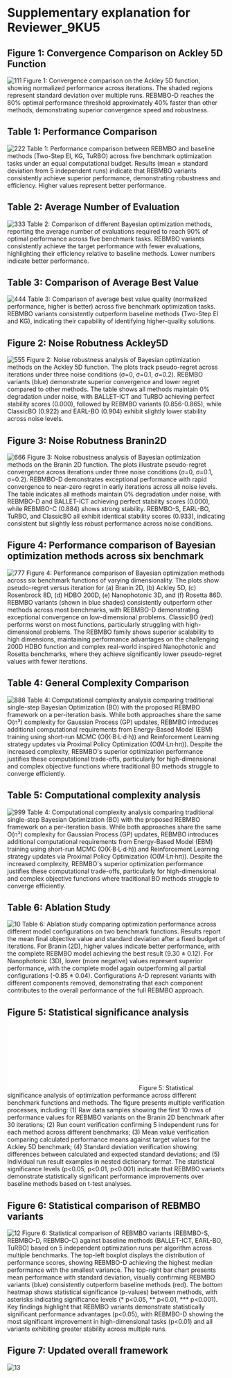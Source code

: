 # Supplementary explanation for Reviewer_9KU5
## Figure 1: Convergence Comparison on Ackley 5D Function
![111](./reviewer_9KU5_doc/Convergence_comparison_on_the_Ackley_5D_function.PNG)
Figure 1: Convergence comparison on the Ackley 5D function, showing normalized performance across iterations. The shaded regions represent standard deviation over multiple runs. REBMBO-D reaches the 80% optimal performance threshold approximately 40% faster than other methods, demonstrating superior convergence speed and robustness.

## Table 1: Performance Comparison
![222](./reviewer_9KU5_doc/Performance_comparison_between_REBMBO_and_baseline_methods.PNG)
Table 1: Performance comparison between REBMBO and baseline methods (Two-Step EI, KG, TuRBO) across five benchmark optimization tasks under an equal computational budget. Results (mean ± standard deviation from 5 independent runs) indicate that REBMBO variants consistently achieve superior performance, demonstrating robustness and efficiency. Higher values represent better performance.

## Table 2: Average Number of Evaluation
![333](./reviewer_9KU5_doc/Comparison_of_different_Bayesian_optimization_methods.PNG)
Table 2: Comparison of different Bayesian optimization methods, reporting the average number of evaluations required to reach 90% of optimal performance across five benchmark tasks. REBMBO variants consistently achieve the target performance with fewer evaluations, highlighting their efficiency relative to baseline methods. Lower numbers indicate better performance.

## Table 3: Comparison of Average Best Value
![444](./reviewer_9KU5_doc/Comparison_of_average_best_value_quality.PNG)
Table 3: Comparison of average best value quality (normalized performance, higher is better) across five benchmark optimization tasks. REBMBO variants consistently outperform baseline methods (Two-Step EI and KG), indicating their capability of identifying higher-quality solutions.

## Figure 2: Noise Robutness Ackley5D
![555](./reviewer_9KU5_doc/Noise_Robustness_ack.PNG)
Figure 2: Noise robustness analysis of Bayesian optimization methods on the Ackley 5D function. The plots track pseudo-regret across iterations under three noise conditions (σ=0, σ=0.1, σ=0.2). REBMBO variants (blue) demonstrate superior convergence and lower regret compared to other methods. The table shows all methods maintain 0% degradation under noise, with BALLET-ICT and TuRBO achieving perfect stability scores (0.000), followed by REBMBO variants (0.856-0.865), while ClassicBO (0.922) and EARL-BO (0.904) exhibit slightly lower stability across noise levels.

## Figure 3: Noise Robutness Branin2D
![666](./reviewer_9KU5_doc/Noise_Robustness_barn.PNG)
Figure 3: Noise robustness analysis of Bayesian optimization methods on the Branin 2D function. The plots illustrate pseudo-regret convergence across iterations under three noise conditions (σ=0, σ=0.1, σ=0.2). REBMBO-D demonstrates exceptional performance with rapid convergence to near-zero regret in early iterations across all noise levels. The table indicates all methods maintain 0% degradation under noise, with REBMBO-D and BALLET-ICT achieving perfect stability scores (0.000), while REBMBO-C (0.884) shows strong stability. REBMBO-S, EARL-BO, TuRBO, and ClassicBO all exhibit identical stability scores (0.933), indicating consistent but slightly less robust performance across noise conditions.

## Figure 4: Performance comparison of Bayesian optimization methods across six benchmark
![777](./reviewer_9KU5_doc/Noise_Robustness_all.png)
Figure 4: Performance comparison of Bayesian optimization methods across six benchmark functions of varying dimensionality. The plots show pseudo-regret versus iteration for (a) Branin 2D, (b) Ackley 5D, (c) Rosenbrock 8D, (d) HDBO 200D, (e) Nanophotonic 3D, and (f) Rosetta 86D. REBMBO variants (shown in blue shades) consistently outperform other methods across most benchmarks, with REBMBO-D demonstrating exceptional convergence on low-dimensional problems. ClassicBO (red) performs worst on most functions, particularly struggling with high-dimensional problems. The REBMBO family shows superior scalability to high dimensions, maintaining performance advantages on the challenging 200D HDBO function and complex real-world inspired Nanophotonic and Rosetta benchmarks, where they achieve significantly lower pseudo-regret values with fewer iterations.

## Table 4: General Complexity Comparison
![888](./reviewer_9KU5_doc/Computational_Cost_gen.png)
Table 4: Computational complexity analysis comparing traditional single-step Bayesian Optimization (BO) with the proposed REBMBO framework on a per-iteration basis. While both approaches share the same O(n³) complexity for Gaussian Process (GP) updates, REBMBO introduces additional computational requirements from Energy-Based Model (EBM) training using short-run MCMC (O(K·B·L·d·h)) and Reinforcement Learning strategy updates via Proximal Policy Optimization (O(M·Lπ·hπ)). Despite the increased complexity, REBMBO's superior optimization performance justifies these computational trade-offs, particularly for high-dimensional and complex objective functions where traditional BO methods struggle to converge efficiently.

## Table 5: Computational complexity analysis
![999](./reviewer_9KU5_doc/Computational-Cost_con.png)
Table 4: Computational complexity analysis comparing traditional single-step Bayesian Optimization (BO) with the proposed REBMBO framework on a per-iteration basis. While both approaches share the same O(n³) complexity for Gaussian Process (GP) updates, REBMBO introduces additional computational requirements from Energy-Based Model (EBM) training using short-run MCMC (O(K·B·L·d·h)) and Reinforcement Learning strategy updates via Proximal Policy Optimization (O(M·Lπ·hπ)). Despite the increased complexity, REBMBO's superior optimization performance justifies these computational trade-offs, particularly for high-dimensional and complex objective functions where traditional BO methods struggle to converge efficiently.

## Table 6: Ablation Study 
![10](./reviewer_9KU5_doc/Abalation_Study.png)
Table 6: Ablation study comparing optimization performance across different model configurations on two benchmark functions. Results report the mean final objective value and standard deviation after a fixed budget of iterations. For Branin (2D), higher values indicate better performance, with the complete REBMBO model achieving the best result (9.30 ± 0.12). For Nanophotonic (3D), lower (more negative) values represent superior performance, with the complete model again outperforming all partial configurations (-0.85 ± 0.04). Configurations A-D represent variants with different components removed, demonstrating that each component contributes to the overall performance of the full REBMBO approach.

## Figure 5: Statistical significance analysis
![11](./reviewer_9KU5_doc/Detailed_statistical_verification_of_experimental_robustness.pdf)
Figure 5: Statistical significance analysis of optimization performance across different benchmark functions and methods. The figure presents multiple verification processes, including: (1) Raw data samples showing the first 10 rows of performance values for REBMBO variants on the Branin 2D benchmark after 30 iterations; (2) Run count verification confirming 5 independent runs for each method across different benchmarks; (3) Mean value verification comparing calculated performance means against target values for the Ackley 5D benchmark; (4) Standard deviation verification showing differences between calculated and expected standard deviations; and (5) Individual run result examples in nested dictionary format. The statistical significance levels (p<0.05, p<0.01, p<0.001) indicate that REBMBO variants demonstrate statistically significant performance improvements over baseline methods based on t-test analyses.

## Figure 6: Statistical comparison of REBMBO variants
![12](./reviewer_9KU5_doc/Visual_analysis_of_statistical_significance.png)
Figure 6: Statistical comparison of REBMBO variants (REBMBO-S, REBMBO-D, REBMBO-C) against baseline methods (BALLET-ICT, EARL-BO, TuRBO) based on 5 independent optimization runs per algorithm across multiple benchmarks. The top-left boxplot displays the distribution of performance scores, showing REBMBO-D achieving the highest median performance with the smallest variance. The top-right bar chart presents mean performance with standard deviation, visually confirming REBMBO variants (blue) consistently outperform baseline methods (red). The bottom heatmap shows statistical significance (p-values) between methods, with asterisks indicating significance levels (* p<0.05, ** p<0.01, *** p<0.001). Key findings highlight that REBMBO variants demonstrate statistically significant performance advantages (p<0.05), with REBMBO-D showing the most significant improvement in high-dimensional tasks (p<0.01) and all variants exhibiting greater stability across multiple runs.

## Figure 7: Updated overall framework
![13](./reviewer_9KU5_doc/overall_framework.png)


